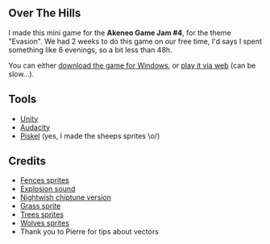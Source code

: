 ## Over The Hills

I made this mini game for the **Akeneo Game Jam #4**, for the theme "Evasion". 
We had 2 weeks to do this game on our free time, I'd says I spent something like 6 evenings, so a bit less than 48h.

You can either [download the game for Windows](https://github.com/grena/over-the-hills/releases/download/1.0/OverTheHills-1.0.zip), or [play it via web](http://www.grena.fr/over-the-hills/) (can be slow...).

## Tools
- [Unity](https://unity3d.com)
- [Audacity](http://www.audacityteam.org/)
- [Piskel](http://www.piskelapp.com/) (yes, I made the sheeps sprites \o/)

## Credits
- [Fences sprites](http://ayene-chan.deviantart.com/art/RPG-Maker-VX-Fences-390385561)
- [Explosion sound](http://soundbible.com/473-Explosion-3.html)
- [Nightwish chiptune version](https://www.youtube.com/watch?v=RGGrVJncA2g)
- [Grass sprite](https://opengameart.org/content/grass-pixel-art)
- [Trees sprites](https://opengameart.org/content/lpc-plant-repack)
- [Wolves sprites](https://opengameart.org/content/lpc-wolf-animation)
- Thank you to Pierre for tips about vectors
